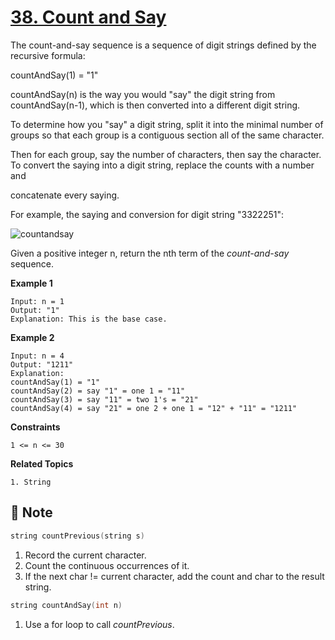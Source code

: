 # [38. Count and Say](https://leetcode.com/problems/count-and-say)

The count-and-say sequence is a sequence of digit strings defined by the recursive formula:

countAndSay(1) = "1"

countAndSay(n) is the way you would "say" the digit string from countAndSay(n-1), which is then converted into a different digit string.

To determine how you "say" a digit string, split it into the minimal number of groups so that each group is a contiguous section all of the same character. 

Then for each group, say the number of characters, then say the character. To convert the saying into a digit string, replace the counts with a number and 

concatenate every saying.

For example, the saying and conversion for digit string "3322251":

![countandsay](https://user-images.githubusercontent.com/86006022/143616766-7db5408b-2b0d-4f9a-ba28-da376520e211.jpeg)

Given a positive integer n, return the nth term of the *count-and-say* sequence.

**Example 1**

```text
Input: n = 1
Output: "1"
Explanation: This is the base case.
```

**Example 2**

```text
Input: n = 4
Output: "1211"
Explanation:
countAndSay(1) = "1"
countAndSay(2) = say "1" = one 1 = "11"
countAndSay(3) = say "11" = two 1's = "21"
countAndSay(4) = say "21" = one 2 + one 1 = "12" + "11" = "1211"
```

**Constraints**

```text
1 <= n <= 30
```

**Related Topics**

```text
1. String
```

## :memo: Note

```cpp
string countPrevious(string s)
```
1. Record the current character.
2. Count the continuous occurrences of it.
3. If the next char != current character, add the count and char to the result string.

```cpp
string countAndSay(int n)
```
1. Use a for loop to call *countPrevious*.


